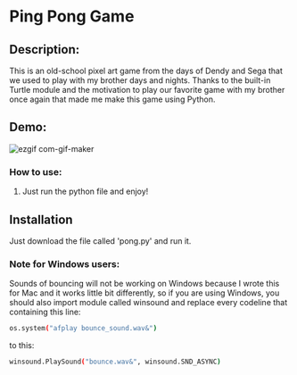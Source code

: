 # Ping Pong Game
  
## Description:

This is an old-school pixel art game from the days of Dendy and Sega that we used to play with my brother days and nights. Thanks to the built-in Turtle module and the motivation to play our favorite game with my brother once again that made me make this game using Python.

## Demo:
![ezgif com-gif-maker](https://user-images.githubusercontent.com/69134308/201560419-db344236-72ad-4139-b396-83e363f3415d.gif)


### How to use:
 1. Just run the python file and enjoy!
 
  

## Installation

Just download the file called 'pong.py' and run it.

### Note for Windows users:

Sounds of bouncing will not be working on Windows because I wrote this for Mac and it works little bit differently, so if you are using Windows, you should also import module called winsound and replace every codeline that containing this line:

```bash
os.system("afplay bounce_sound.wav&")
```

to this:

```bash
winsound.PlaySound("bounce.wav&", winsound.SND_ASYNC)
```
